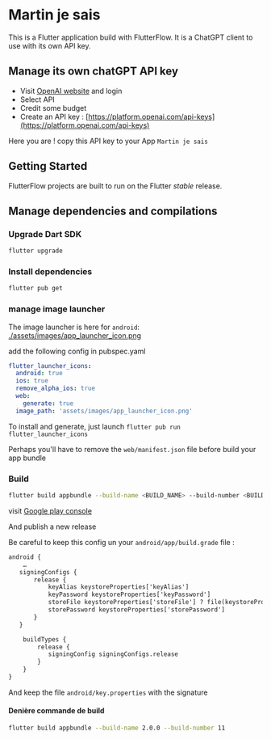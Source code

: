 # Martin je sais

This is a Flutter application build with FlutterFlow. It is a ChatGPT client to use with its own API key.

## Manage its own chatGPT API key

- Visit [OpenAI website](https://platform.openai.com/login?launch) and login
- Select API
- Credit some budget
- Create an API key : [https://platform.openai.com/api-keys](https://platform.openai.com/api-keys)

Here you are ! copy this API key to your App `Martin je sais`

## Getting Started

FlutterFlow projects are built to run on the Flutter _stable_ release.

## Manage dependencies and compilations

### Upgrade Dart SDK

```sh
flutter upgrade
```

### Install dependencies

```sh
flutter pub get
```

### manage image launcher

The image launcher is here for `android`: [./assets/images/app_launcher_icon.png](./assets/images/app_launcher_icon.png)

add the following config in pubspec.yaml

```yaml
flutter_launcher_icons:
  android: true
  ios: true
  remove_alpha_ios: true
  web:
    generate: true
  image_path: 'assets/images/app_launcher_icon.png'
```

To install and generate, just launch `flutter pub run flutter_launcher_icons`

Perhaps you'll have to remove the `web/manifest.json` file before build your app bundle

### Build

```sh
flutter build appbundle --build-name <BUILD_NAME> --build-number <BUILD_NUMBER>
```

visit [Google play console](https://play.google.com/console/u/0/developers/5781389465303331311/app/4974790058993544722/releases/overview)

And publish a new release

Be careful to keep this config un your `android/app/build.grade` file :

```txt
android {
    …
   signingConfigs {
       release {
           keyAlias keystoreProperties['keyAlias']
           keyPassword keystoreProperties['keyPassword']
           storeFile keystoreProperties['storeFile'] ? file(keystoreProperties['storeFile']) : null
           storePassword keystoreProperties['storePassword']
       }
   }

    buildTypes {
        release {
           signingConfig signingConfigs.release
        }
    }
}
```

And keep the file `android/key.properties` with the signature

#### Denière commande de build

```sh
flutter build appbundle --build-name 2.0.0 --build-number 11
```
